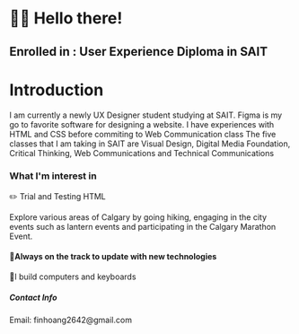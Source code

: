 <!DOCTYPE html> 
<html lang="eng">
<head>
    <meta charset="UTF-8">
    <meta http-equiv="X-UA-Compatible" content="IE-edge">
    <meta name="viewport" content="width=device-width, initial-scale=1.0">
    <h1> 👋🏻 Hello there! </h1> 
    <h2> Enrolled in : User Experience Diploma in SAIT<h2>

<h1> Introduction </h1>
    <body> I am currently a newly UX Designer student studying at SAIT. Figma is my go to favorite software for designing a website. I have experiences with HTML and CSS before commiting to Web Communication class</body>
    <body>The five classes that I am taking in SAIT are Visual Design, Digital Media Foundation, Critical Thinking, Web Communications and Technical Communications </body>

<h3> What I'm interest in </h3>
<body> ✏️ Trial and Testing HTML </body>

<p> Explore various areas of Calgary by going hiking, engaging in the city events such as lantern events and participating in the Calgary Marathon Event. </p>

<h4> 👾Always on the track to update with new technologies </h4>
<p> 🧐I build computers and keyboards </p>

<h5> Contact Info</h5>
<p> Email: finhoang2642@gmail.com </p>


</html>